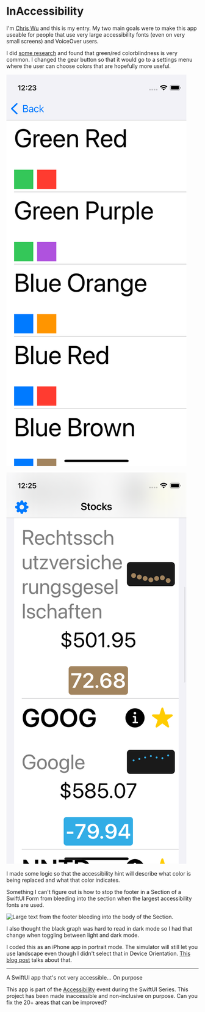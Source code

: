 # InAccessibility
I'm [Chris Wu](https://twitter.com/MuseumShuffle) and this is my entry. My two main goals were to make this app useable for people that use very large accessibility fonts (even on very small screens) and VoiceOver users.

I did [some research](https://www.tableau.com/about/blog/examining-data-viz-rules-dont-use-red-green-together) and found that green/red colorblindness is very common. I changed the gear button so that it would go to a settings menu where the user can choose colors that are hopefully more useful. 

![The menu where colors are selected.](https://github.com/shiftingsand/InAccessibility-cwu/blob/main/052522colorMenu.png)

![The UI after an alternate color scheme has been selected.](https://github.com/shiftingsand/InAccessibility-cwu/blob/main/052522colorResult.png)

I made some logic so that the accessibility hint will describe what color is being replaced and what that color indicates.

Something I can't figure out is how to stop the footer in a Section of a SwiftUI Form from bleeding into the section when the largest accessibility fonts are used.

![Large text from the footer bleeding into the body of the Section.](https://github.com/shiftingsand/InAccessibility-cwu/blob/main/052522colorBleed.png])

I also thought the black graph was hard to read in dark mode so I had that change when toggling between light and dark mode.

I coded this as an iPhone app in portrait mode. The simulator will still let you use landscape even though I didn't select that in Device Orientation. [This blog post](https://www.jessesquires.com/blog/2021/11/13/xcode-13-device-orientation-bug/) talks about that.

----
A SwiftUI app that's not very accessible... On purpose

This app is part of the [Accessibility](https://www.swiftuiseries.com/accessibility) event during the SwiftUI Series. This project has been made inaccessible and non-inclusive on purpose. Can you fix the 20+ areas that can be improved?
